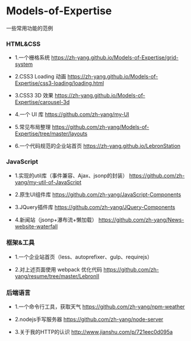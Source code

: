 # Models-of-Expertise
一些常用功能的范例

### HTML&CSS

* 1.一个栅格系统
https://zh-yang.github.io/Models-of-Expertise/grid-system

* 2.CSS3 Loading 动画
https://zh-yang.github.io/Models-of-Expertise/css3-loading/loading.html

* 3.CSS3 3D 效果 
https://zh-yang.github.io/Models-of-Expertise/carousel-3d

* 4.一个 UI 库
https://github.com/zh-yang/my-UI

* 5.常见布局整理
https://github.com/zh-yang/Models-of-Expertise/tree/master/layouts

* 6.一个代码规范的企业站首页
https://zh-yang.github.io/LebronStation

### JavaScript

* 1.实现的util库（事件兼容、Ajax、jsonp的封装）
https://github.com/zh-yang/my-util-of-JavaScript

* 2.原生UI组件库
https://github.com/zh-yang/JavaScript-Components

* 3.JQuery插件库
https://github.com/zh-yang/JQuery-Components

* 4.新闻站（jsonp+瀑布流+懒加载）
https://github.com/zh-yang/News-website-waterfall

### 框架&工具

* 1.一个企业站首页（less、autoprefixer、gulp、requirejs）

* 2.对上述页面使用 webpack 优化代码
https://github.com/zh-yang/resume/tree/master/LebronII

### 后端语言

* 1.一个命令行工具，获取天气
https://github.com/zh-yang/npm-weather

* 2.nodejs手写服务器
https://github.com/zh-yang/node-server

* 3.关于我的HTTP的认识
http://www.jianshu.com/p/721eec0d095a